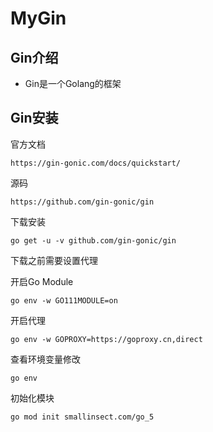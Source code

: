 # MyGin

## Gin介绍

- Gin是一个Golang的框架

## Gin安装

官方文档

```
https://gin-gonic.com/docs/quickstart/
```

源码

```
https://github.com/gin-gonic/gin
```

下载安装

```
go get -u -v github.com/gin-gonic/gin
```

下载之前需要设置代理

开启Go Module

```
go env -w GO111MODULE=on
```

开启代理

```
go env -w GOPROXY=https://goproxy.cn,direct
```

查看环境变量修改

```
go env
```

初始化模块

```
go mod init smallinsect.com/go_5
```



























